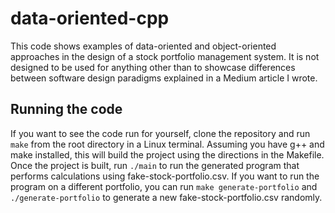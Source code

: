 # data-oriented-cpp
This code shows examples of data-oriented and object-oriented approaches in the design of a stock portfolio management system. It is not designed to be used for anything other than to showcase differences between software design paradigms explained in a Medium article I wrote.

## Running the code
If you want to see the code run for yourself, clone the repository and run ```make``` from the root directory in a Linux terminal. Assuming you have g++ and make installed, this will build the project using the directions in the Makefile. Once the project is built, run ```./main``` to run the generated program that performs calculations using fake-stock-portfolio.csv. If you want to run the program on a different portfolio, you can run ```make generate-portfolio``` and ```./generate-portfolio``` to generate a new fake-stock-portfolio.csv randomly. 
